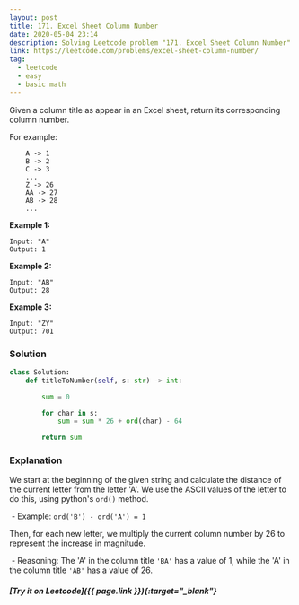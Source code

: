 ```yaml
---
layout: post
title: 171. Excel Sheet Column Number
date: 2020-05-04 23:14
description: Solving Leetcode problem "171. Excel Sheet Column Number"
link: https://leetcode.com/problems/excel-sheet-column-number/
tag:
  - leetcode
  - easy
  - basic math
---
```


Given a column title as appear in an Excel sheet, return its corresponding column number.

For example:

```
    A -> 1
    B -> 2
    C -> 3
    ...
    Z -> 26
    AA -> 27
    AB -> 28
    ...
```

**Example 1:**

```
Input: "A"
Output: 1
```

**Example 2:**

```
Input: "AB"
Output: 28
```

**Example 3:**

```
Input: "ZY"
Output: 701
```



### Solution

```python
class Solution:
    def titleToNumber(self, s: str) -> int:

        sum = 0

        for char in s:
            sum = sum * 26 + ord(char) - 64

        return sum
```



### Explanation

We start at the beginning of the given string and calculate the distance of the current letter from the letter 'A'. We use the ASCII values of the letter to do this, using python's ```ord()``` method.

​		- Example:  ```ord('B') - ord('A') = 1```

 Then, for each new letter, we multiply the current column number by 26 to represent the increase in magnitude.

​		- Reasoning: The 'A' in the column title ```'BA'``` has a value of 1, while the 'A' in the column title ```'AB'``` has a value of 26.



##### [Try it on Leetcode]({{ page.link }}){:target="_blank"}
